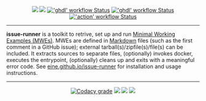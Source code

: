 <p align="center">
  <a title="Documentation" href="https://eine.github.io/issue-runner"><img src="https://img.shields.io/website.svg?label=eine.github.io%2Fissue-runner&longCache=true&style=flat-square&url=http%3A%2F%2Feine.github.io%2Fissue-runner%2Findex.html"></a><!--
  -->
  <a title="godoc.org" href="https://godoc.org/github.com/eine/issue-runner/tool"><img src="https://img.shields.io/badge/godoc-reference-5272B4.svg?longCache=true&style=flat-square"></a><!--
  -->
  <a title="'doc' workflow Status" href="https://github.com/eine/issue-runner/actions?query=workflow%3Adoc"><img alt="'ghdl' workflow Status" src="https://img.shields.io/github/workflow/status/eine/issue-runner/doc?longCache=true&style=flat-square&label=doc"></a><!--
  -->
  <a title="'tool' workflow Status" href="https://github.com/eine/issue-runner/actions?query=workflow%3Atool"><img alt="'ghdl' workflow Status" src="https://img.shields.io/github/workflow/status/eine/issue-runner/tool?longCache=true&style=flat-square&label=tool"></a><!--
  -->
  <a title="'action' workflow Status" href="https://github.com/eine/issue-runner/actions?query=workflow%3Adoc"><img alt="'action' workflow Status" src="https://img.shields.io/github/workflow/status/eine/issue-runner/action?longCache=true&style=flat-square&label=action"></a><!--
  -->
</p>

---

**issue-runner** is a toolkit to retrive, set up and run [Minimal Working Examples (MWEs)](https://en.wikipedia.org/wiki/Minimal_working_example). MWEs are defined in [Markdown](https://en.wikipedia.org/wiki/Markdown) files (such as the first comment in a GitHub issue); external tarball(s)/zipfile(s)/file(s) can be included. It extracts sources to separate files, (optionally) invokes docker, executes the entrypoint, (optionally) cleans up and exits with a meaningful error code. See [eine.github.io/issue-runner](https://eine.github.io/issue-runner) for installation and usage instructions.

---

<p align="center">
  <a title="Codacy" href="https://app.codacy.com/manual/eine/issue-runner/dashboard"><img alt="Codacy grade" src="https://img.shields.io/codacy/grade/66830b37677941949d500400e2c7d1c8?longCache=true&label=quality&logo=codacy&style=flat-square"></a><!--
  -->
  <a title="Go Report Card" href="https://goreportcard.com/report/github.com/eine/issue-runner"><img src="https://goreportcard.com/badge/github.com/eine/issue-runner?longCache=true&style=flat-square"></a><!--
  -->
  <a title="Dependency Status" href="https://david-dm.org/eine/issue-runner"><img src="https://img.shields.io/david/eine/issue-runner.svg?longCache=true&style=flat-square&label=deps&logo=npm"></a><!--
  -->
  <a title="DevDependency Status" href="https://david-dm.org/eine/issue-runner?type=dev"><img src="https://img.shields.io/david/dev/eine/issue-runner.svg?longCache=true&style=flat-square&label=devdeps&logo=npm"></a><!--
  -->
</p>